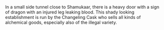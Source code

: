 In a small side tunnel close to Shamukaar, there is a heavy door with a sign of dragon with an injured leg leaking blood.
This shady looking establishment is run by the Changeling Cask who sells all kinds of alchemical goods, especially also of the illegal variety.